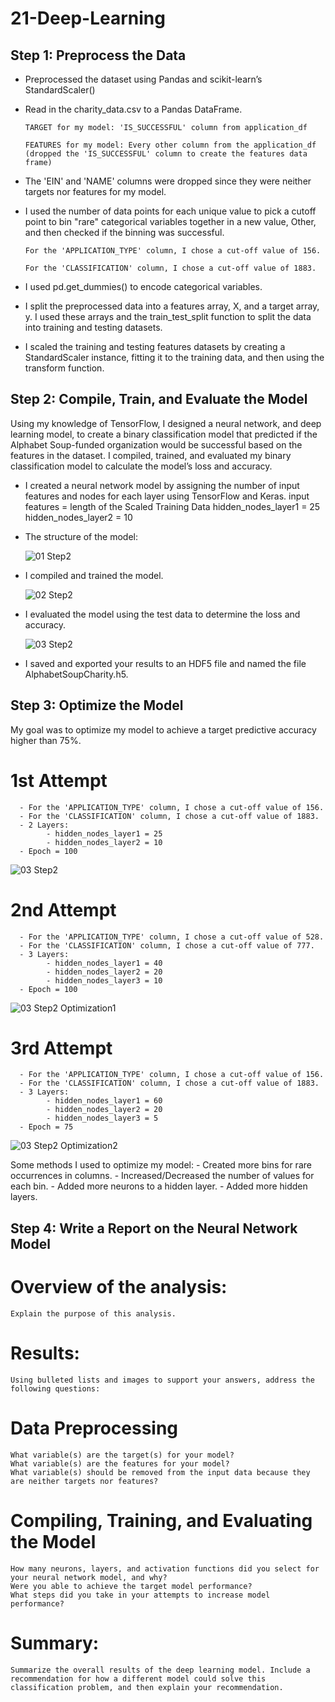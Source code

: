 # 21-Deep-Learning

## Step 1: Preprocess the Data

- Preprocessed the dataset using Pandas and scikit-learn’s StandardScaler()

- Read in the charity_data.csv to a Pandas DataFrame.

      TARGET for my model: 'IS_SUCCESSFUL' column from application_df

      FEATURES for my model: Every other column from the application_df (dropped the 'IS_SUCCESSFUL' column to create the features data frame)

- The 'EIN' and 'NAME' columns were dropped since they were neither targets nor features for my model.

- I used the number of data points for each unique value to pick a cutoff point to bin "rare" categorical variables together in a new value, Other, and then checked if the binning was successful.

      For the 'APPLICATION_TYPE' column, I chose a cut-off value of 156.

      For the 'CLASSIFICATION' column, I chose a cut-off value of 1883.

- I used pd.get_dummies() to encode categorical variables.

- I split the preprocessed data into a features array, X, and a target array, y. I used these arrays and the train_test_split function to split the data into training and testing datasets.

- I scaled the training and testing features datasets by creating a StandardScaler instance, fitting it to the training data, and then using the transform function.

## Step 2: Compile, Train, and Evaluate the Model

Using my knowledge of TensorFlow, I designed a neural network, and deep learning model, to create a binary classification model that predicted if the Alphabet Soup-funded organization would be successful based on the features in the dataset. I compiled, trained, and evaluated my binary classification model to calculate the model’s loss and accuracy.

- I created a neural network model by assigning the number of input features and nodes for each layer using TensorFlow and Keras.
    input features = length of the Scaled Training Data
    hidden_nodes_layer1 = 25
    hidden_nodes_layer2 = 10

- The structure of the model:
  
  ![01 Step2](https://github.com/margoberry17/21-Deep-Learning/assets/136475202/ca01f51c-c586-43b6-8636-3b9f56cfd6d5)

- I compiled and trained the model.

  ![02 Step2](https://github.com/margoberry17/21-Deep-Learning/assets/136475202/0ecc4da1-2502-443b-8003-045f216cd5d8)

- I evaluated the model using the test data to determine the loss and accuracy.

  ![03 Step2](https://github.com/margoberry17/21-Deep-Learning/assets/136475202/aa9ccf82-eb67-4019-a38e-cda426f00733)

- I saved and exported your results to an HDF5 file and named the file AlphabetSoupCharity.h5.

## Step 3: Optimize the Model

My goal was to optimize my model to achieve a target predictive accuracy higher than 75%.

# 1st Attempt

      - For the 'APPLICATION_TYPE' column, I chose a cut-off value of 156.
      - For the 'CLASSIFICATION' column, I chose a cut-off value of 1883.
      - 2 Layers:
            - hidden_nodes_layer1 = 25
            - hidden_nodes_layer2 = 10
      - Epoch = 100

![03 Step2](https://github.com/margoberry17/21-Deep-Learning/assets/136475202/472fa72e-826b-4511-9e14-059e49019f06)


# 2nd Attempt
      
      - For the 'APPLICATION_TYPE' column, I chose a cut-off value of 528.
      - For the 'CLASSIFICATION' column, I chose a cut-off value of 777.
      - 3 Layers:
            - hidden_nodes_layer1 = 40
            - hidden_nodes_layer2 = 20
            - hidden_nodes_layer3 = 10
      - Epoch = 100

![03 Step2 Optimization1](https://github.com/margoberry17/21-Deep-Learning/assets/136475202/9d36d7e6-0846-45ff-a0a9-fbf233b589c2)


# 3rd Attempt

      - For the 'APPLICATION_TYPE' column, I chose a cut-off value of 156.
      - For the 'CLASSIFICATION' column, I chose a cut-off value of 1883.
      - 3 Layers:
            - hidden_nodes_layer1 = 60
            - hidden_nodes_layer2 = 20
            - hidden_nodes_layer3 = 5
      - Epoch = 75

![03 Step2 Optimization2](https://github.com/margoberry17/21-Deep-Learning/assets/136475202/04045b44-1d89-4ba8-908e-0ac61203431b)

            
Some methods I used to optimize my model:
        - Created more bins for rare occurrences in columns.
        - Increased/Decreased the number of values for each bin.
        - Added more neurons to a hidden layer.
        - Added more hidden layers.

## Step 4: Write a Report on the Neural Network Model

# Overview of the analysis: 
    Explain the purpose of this analysis.

# Results: 
    Using bulleted lists and images to support your answers, address the following questions:

# Data Preprocessing
    What variable(s) are the target(s) for your model?
    What variable(s) are the features for your model?
    What variable(s) should be removed from the input data because they are neither targets nor features?

# Compiling, Training, and Evaluating the Model
    How many neurons, layers, and activation functions did you select for your neural network model, and why?
    Were you able to achieve the target model performance?
    What steps did you take in your attempts to increase model performance?

# Summary: 
    Summarize the overall results of the deep learning model. Include a recommendation for how a different model could solve this classification problem, and then explain your recommendation.

